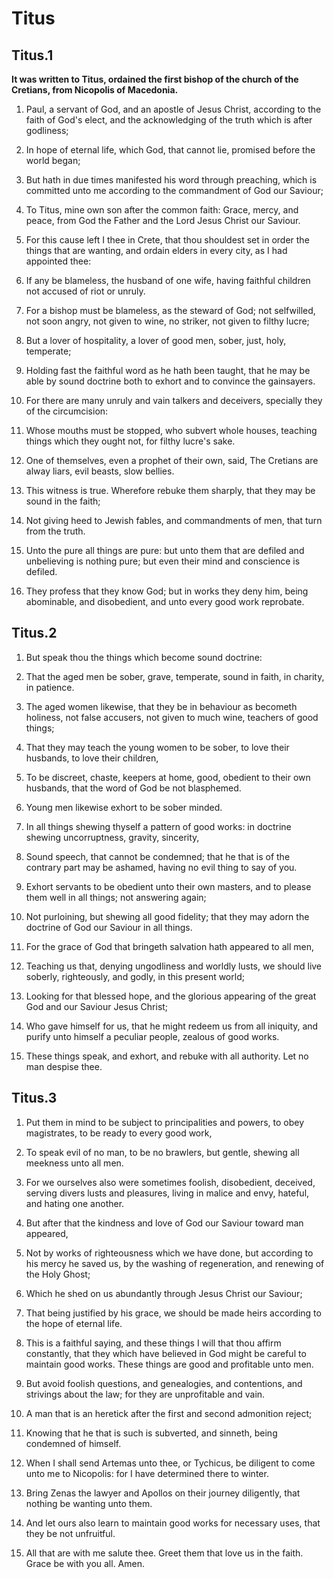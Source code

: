 # Titus

## Titus.1

__It was written to Titus, ordained the first bishop of the church of the Cretians, from Nicopolis of Macedonia.__

1. Paul, a servant of God, and an apostle of Jesus Christ, according to the faith of God's elect, and the acknowledging of the truth which is after godliness;

2. In hope of eternal life, which God, that cannot lie, promised before the world began;

3. But hath in due times manifested his word through preaching, which is committed unto me according to the commandment of God our Saviour;

4. To Titus, mine own son after the common faith: Grace, mercy, and peace, from God the Father and the Lord Jesus Christ our Saviour.

5. For this cause left I thee in Crete, that thou shouldest set in order the things that are wanting, and ordain elders in every city, as I had appointed thee:

6. If any be blameless, the husband of one wife, having faithful children not accused of riot or unruly.

7. For a bishop must be blameless, as the steward of God; not selfwilled, not soon angry, not given to wine, no striker, not given to filthy lucre;

8. But a lover of hospitality, a lover of good men, sober, just, holy, temperate;

9. Holding fast the faithful word as he hath been taught, that he may be able by sound doctrine both to exhort and to convince the gainsayers.

10. For there are many unruly and vain talkers and deceivers, specially they of the circumcision:

11. Whose mouths must be stopped, who subvert whole houses, teaching things which they ought not, for filthy lucre's sake.

12. One of themselves, even a prophet of their own, said, The Cretians are alway liars, evil beasts, slow bellies.

13. This witness is true. Wherefore rebuke them sharply, that they may be sound in the faith;

14. Not giving heed to Jewish fables, and commandments of men, that turn from the truth.

15. Unto the pure all things are pure: but unto them that are defiled and unbelieving is nothing pure; but even their mind and conscience is defiled.

16. They profess that they know God; but in works they deny him, being abominable, and disobedient, and unto every good work reprobate.

## Titus.2

1. But speak thou the things which become sound doctrine:

2. That the aged men be sober, grave, temperate, sound in faith, in charity, in patience.

3. The aged women likewise, that they be in behaviour as becometh holiness, not false accusers, not given to much wine, teachers of good things;

4. That they may teach the young women to be sober, to love their husbands, to love their children,

5. To be discreet, chaste, keepers at home, good, obedient to their own husbands, that the word of God be not blasphemed.

6. Young men likewise exhort to be sober minded.

7. In all things shewing thyself a pattern of good works: in doctrine shewing uncorruptness, gravity, sincerity,

8. Sound speech, that cannot be condemned; that he that is of the contrary part may be ashamed, having no evil thing to say of you.

9. Exhort servants to be obedient unto their own masters, and to please them well in all things; not answering again;

10. Not purloining, but shewing all good fidelity; that they may adorn the doctrine of God our Saviour in all things.

11. For the grace of God that bringeth salvation hath appeared to all men,

12. Teaching us that, denying ungodliness and worldly lusts, we should live soberly, righteously, and godly, in this present world;

13. Looking for that blessed hope, and the glorious appearing of the great God and our Saviour Jesus Christ;

14. Who gave himself for us, that he might redeem us from all iniquity, and purify unto himself a peculiar people, zealous of good works.

15. These things speak, and exhort, and rebuke with all authority. Let no man despise thee.

## Titus.3

1. Put them in mind to be subject to principalities and powers, to obey magistrates, to be ready to every good work,

2. To speak evil of no man, to be no brawlers, but gentle, shewing all meekness unto all men.

3. For we ourselves also were sometimes foolish, disobedient, deceived, serving divers lusts and pleasures, living in malice and envy, hateful, and hating one another.

4. But after that the kindness and love of God our Saviour toward man appeared,

5. Not by works of righteousness which we have done, but according to his mercy he saved us, by the washing of regeneration, and renewing of the Holy Ghost;

6. Which he shed on us abundantly through Jesus Christ our Saviour;

7. That being justified by his grace, we should be made heirs according to the hope of eternal life.

8. This is a faithful saying, and these things I will that thou affirm constantly, that they which have believed in God might be careful to maintain good works. These things are good and profitable unto men.

9. But avoid foolish questions, and genealogies, and contentions, and strivings about the law; for they are unprofitable and vain.

10. A man that is an heretick after the first and second admonition reject;

11. Knowing that he that is such is subverted, and sinneth, being condemned of himself.

12. When I shall send Artemas unto thee, or Tychicus, be diligent to come unto me to Nicopolis: for I have determined there to winter.

13. Bring Zenas the lawyer and Apollos on their journey diligently, that nothing be wanting unto them.

14. And let ours also learn to maintain good works for necessary uses, that they be not unfruitful.

15. All that are with me salute thee. Greet them that love us in the faith. Grace be with you all. Amen. 

